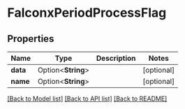# FalconxPeriodProcessFlag

## Properties

Name | Type | Description | Notes
------------ | ------------- | ------------- | -------------
**data** | Option<**String**> |  | [optional]
**name** | Option<**String**> |  | [optional]

[[Back to Model list]](./README.md#documentation-for-models) [[Back to API list]](./README.md#documentation-for-api-endpoints) [[Back to README]](../README.md)
